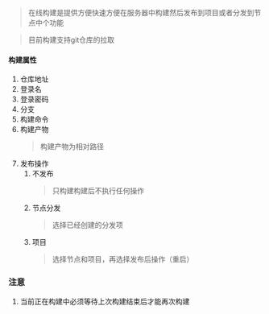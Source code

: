 > 在线构建是提供方便快速方便在服务器中构建然后发布到项目或者分发到节点中个功能

> 目前构建支持git仓库的拉取

#### 构建属性

1. 仓库地址
2. 登录名
3. 登录密码
4. 分支
4. 构建命令
5. 构建产物
    > 构建产物为相对路径
6. 发布操作
    1. 不发布
        > 只构建构建后不执行任何操作
    2. 节点分发
        > 选择已经创建的分发项
    3. 项目
        > 选择节点和项目，再选择发布后操作（重启）


### 注意

1. 当前正在构建中必须等待上次构建结束后才能再次构建
